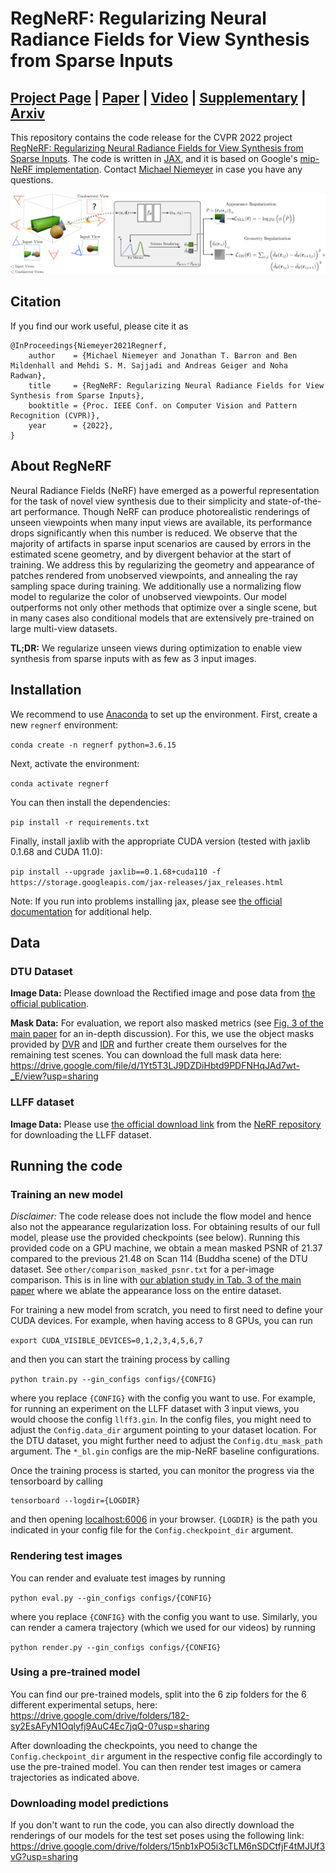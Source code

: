 # RegNeRF: Regularizing Neural Radiance Fields for View Synthesis from Sparse Inputs

## [Project Page](https://m-niemeyer.github.io/regnerf/) | [Paper](https://drive.google.com/file/d/1S_NnmhypZjyMfwqcHg-YbWSSYNWdqqlo/view?usp=sharing) | [Video](https://youtu.be/QyyyvA4-Kwc) | [Supplementary](https://drive.google.com/file/d/15ip8Fvfxp6rNRfBnbJEnFCjIJeFMH4CE/view?usp=sharing) | [Arxiv](https://arxiv.org/abs/2112.00724)

This repository contains the code release for the CVPR 2022 project [RegNeRF: Regularizing Neural Radiance Fields for View Synthesis from Sparse Inputs](https://m-niemeyer.github.io/regnerf/). The code is written in [JAX](https://github.com/google/jax), and it is based on Google's [mip-NeRF implementation](https://github.com/google/mipnerf). Contact [Michael Niemeyer](https://m-niemeyer.github.io/) in case you have any questions. 

![Teaser Image](teaser.jpg)

## Citation

If you find our work useful, please cite it as
```
@InProceedings{Niemeyer2021Regnerf,
    author    = {Michael Niemeyer and Jonathan T. Barron and Ben Mildenhall and Mehdi S. M. Sajjadi and Andreas Geiger and Noha Radwan},  
    title     = {RegNeRF: Regularizing Neural Radiance Fields for View Synthesis from Sparse Inputs},
    booktitle = {Proc. IEEE Conf. on Computer Vision and Pattern Recognition (CVPR)},
    year      = {2022},
}
```

## About RegNeRF

Neural Radiance Fields (NeRF) have emerged as a powerful representation for the
task of novel view synthesis due to their simplicity and state-of-the-art
performance. Though NeRF can produce photorealistic renderings of unseen
viewpoints when many input views are available, its performance drops
significantly when this number is reduced. We observe that the majority of
artifacts in sparse input scenarios are caused by errors in the estimated scene
geometry, and by divergent behavior at the start of training. We address this by
regularizing the geometry and appearance of patches rendered from unobserved
viewpoints, and annealing the ray sampling space during training. We
additionally use a normalizing flow model to regularize the color of unobserved
viewpoints. Our model outperforms not only other methods that optimize over a
single scene, but in many cases also conditional models that are extensively
pre-trained on large multi-view datasets.

**TL;DR:** We regularize unseen views during optimization to enable view synthesis from sparse inputs with as few as 3 input images.

## Installation

We recommend to use [Anaconda](https://www.anaconda.com/products/individual) to set up the environment. First, create a new `regnerf` environment: 

```conda create -n regnerf python=3.6.15```

Next, activate the environment:

```conda activate regnerf```

You can then install the dependencies:

```pip install -r requirements.txt```

Finally, install jaxlib with the appropriate CUDA version (tested with jaxlib 0.1.68 and CUDA 11.0):

```pip install --upgrade jaxlib==0.1.68+cuda110 -f https://storage.googleapis.com/jax-releases/jax_releases.html```

Note: If you run into problems installing jax, please see [the official documentation](https://github.com/google/jax#pip-installation-gpu-cuda) for additional help.

## Data

### DTU Dataset

**Image Data:** Please download the Rectified image and pose data from [the official publication](https://roboimagedata.compute.dtu.dk/?page_id=36).

**Mask Data:** For evaluation, we report also masked metrics (see [Fig. 3 of the main paper](https://drive.google.com/file/d/1S_NnmhypZjyMfwqcHg-YbWSSYNWdqqlo/view) for an in-depth discussion). For this, we use the object masks provided by [DVR](https://github.com/autonomousvision/differentiable_volumetric_rendering) and [IDR](https://github.com/lioryariv/idr) and further create them ourselves for the remaining test scenes. You can download the full mask data here: https://drive.google.com/file/d/1Yt5T3LJ9DZDiHbtd9PDFNHqJAd7wt-_E/view?usp=sharing

### LLFF dataset

**Image Data:** Please use [the official download link](https://drive.google.com/drive/folders/128yBriW1IG_3NJ5Rp7APSTZsJqdJdfc1) from the [NeRF repository](https://github.com/bmild/nerf) for downloading the LLFF dataset.


## Running the code

### Training an new model

*Disclaimer:* The code release does not include the flow model and hence also not the appearance regularization loss. For obtaining results of our full model, please use the provided checkpoints (see below). Running this provided code on a GPU machine, we obtain a mean masked PSNR of 21.37 compared to the previous 21.48 on Scan 114 (Buddha scene) of the DTU dataset. See `other/comparison_masked_psnr.txt` for a per-image comparison. This is in line with [our ablation study in Tab. 3 of the main paper](https://drive.google.com/file/d/1S_NnmhypZjyMfwqcHg-YbWSSYNWdqqlo/view) where we ablate the appearance loss on the entire dataset.

For training a new model from scratch, you need to first need to define your CUDA devices. For example, when having access to 8 GPUs, you can run

```export CUDA_VISIBLE_DEVICES=0,1,2,3,4,5,6,7```

and then you can start the training process by calling

```python train.py --gin_configs configs/{CONFIG} ```

where you replace `{CONFIG}` with the config you want to use. For example, for running an experiment on the LLFF dataset with 3 input views, you would choose the config `llff3.gin`. In the config files, you might need to adjust the `Config.data_dir` argument pointing to your dataset location. For the DTU dataset, you might further need to adjust the `Config.dtu_mask_path` argument. The `*_bl.gin` configs are the mip-NeRF baseline configurations.

Once the training process is started, you can monitor the progress via the tensorboard by calling
```
tensorboard --logdir={LOGDIR}
```
and then opening [localhost:6006](http://localhost:6006/) in your browser. `{LOGDIR}` is the path you indicated in your config file for the `Config.checkpoint_dir` argument. 

### Rendering test images

You can render and evaluate test images by running

```python eval.py --gin_configs configs/{CONFIG} ```

where you replace `{CONFIG}` with the config you want to use. Similarly, you can render a camera trajectory (which we used for our videos) by running

```python render.py --gin_configs configs/{CONFIG} ```


### Using a pre-trained model

You can find our pre-trained models, split into the 6 zip folders for the 6 different experimental setups, here: https://drive.google.com/drive/folders/182-sy2EsAFyN1Oqlyfj9AuC4Ec7jqQ-0?usp=sharing

After downloading the checkpoints, you need to change the `Config.checkpoint_dir` argument in the respective config file accordingly to use the pre-trained model. You can then render test images or camera trajectories as indicated above.

### Downloading model predictions

If you don't want to run the code, you can also directly download the renderings of our models for the test set poses using the following link: https://drive.google.com/drive/folders/15nb1xPO5i3cTLM6nSDCtfjF4tMJUf3vG?usp=sharing